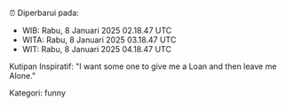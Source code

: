 ⏰ Diperbarui pada:
- WIB: Rabu, 8 Januari 2025 02.18.47 UTC
- WITA: Rabu, 8 Januari 2025 03.18.47 UTC
- WIT: Rabu, 8 Januari 2025 04.18.47 UTC

Kutipan Inspiratif:
"I want some one to give me a Loan and then leave me Alone."


Kategori: funny

